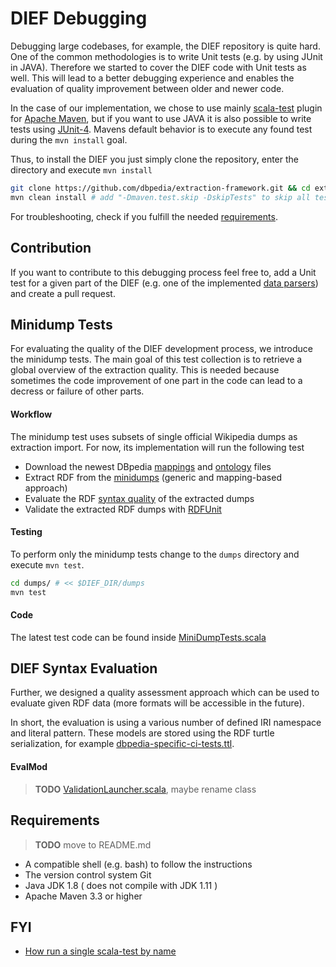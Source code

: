 # DIEF Debugging

Debugging large codebases, for example, the DIEF repository is quite hard.
One of the common methodologies is to write Unit tests (e.g. by using JUnit in JAVA).
Therefore we started to cover the DIEF code with Unit tests as well. 
This will lead to a better debugging experience and enables the evaluation of quality improvement between older and newer code. 

In the case of our implementation, we chose to use mainly [scala-test](http://www.scalatest.org/) plugin for [Apache Maven](https://maven.apache.org/), but if you want to use JAVA it is also possible to write tests using [JUnit-4](https://junit.org/junit4/).
Mavens default behavior is to execute any found test during the `mvn install` goal.

Thus, to install the DIEF you just simply clone the repository, enter the directory and execute `mvn install`

```bash
git clone https://github.com/dbpedia/extraction-framework.git && cd extraction-framework
mvn clean install # add "-Dmaven.test.skip -DskipTests" to skip all tests during the install goal
```

For troubleshooting, check if you fulfill the needed [requirements](#requirements).

## Contribution

If you want to contribute to this debugging process feel free to, add a Unit test for a given part of the DIEF (e.g. one of the implemented [data parsers](https://github.com/dbpedia/extraction-framework/tree/master/core/src/main/scala/org/dbpedia/extraction/dataparser)) and create a pull request.

## Minidump Tests

For evaluating the quality of the DIEF development process, we introduce the minidump tests.
The main goal of this test collection is to retrieve a global overview of the extraction quality. This is needed because sometimes the code improvement of one part in the code can lead to a decress or failure of other parts.

#### Workflow

The minidump test uses subsets of single official Wikipedia dumps as extraction import.
For now, its implementation will run the following test

* Download the newest DBpedia [mappings](http://mappings.dbpedia.org/index.php/Main_Page) and [ontology](https://github.com/dbpedia/ontology-tracker/tree/master/databus/dbpedia/ontology/dbo-snapshots) files
* Extract RDF from the [minidumps](`https://github.com/dbpedia/extraction-framework/tree/master/dump/src/test/resources/minidumps`) (generic and mapping-based approach)
* Evaluate the RDF [syntax quality](#dief-syntax-evaluation) of the extracted dumps
* Validate the extracted RDF dumps with [RDFUnit](https://github.com/AKSW/RDFUnit)

#### Testing

To perform only the minidump tests change to the `dumps` directory and execute `mvn test`.

```bash
cd dumps/ # << $DIEF_DIR/dumps
mvn test
```

#### Code

The latest test code can be found inside [MiniDumpTests.scala](https://github.com/dbpedia/extraction-framework/blob/master/dump/src/test/scala/org/dbpedia/extraction/dump/MinidumpTests.scala)

## DIEF Syntax Evaluation

Further, we designed a quality assessment approach which can be used to evaluate given RDF data (more formats will be accessible in the future).

In short, the evaluation is using a various number of defined IRI namespace and literal pattern. These models are stored using the RDF turtle serialization, for example [dbpedia-specific-ci-tests.ttl](https://github.com/dbpedia/extraction-framework/blob/master/dump/src/test/resources/dbpedia-specific-ci-tests.ttl).

#### EvalMod

> **TODO** [ValidationLauncher.scala](https://github.com/dbpedia/extraction-framework/blob/master/core/src/main/scala/org/dbpedia/validation/ValidationLauncher.scala), maybe rename class 

## Requirements 

> **TODO** move to README.md

* A compatible shell (e.g. bash) to follow the instructions
* The version control system Git
* Java JDK 1.8 ( does not compile with JDK 1.11 )
* Apache  Maven 3.3 or higher

## FYI

* [How run a single scala-test by name](https://stackoverflow.com/questions/24852484/how-to-run-a-single-test-in-scalatest-from-maven)




